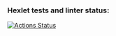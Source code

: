 ### Hexlet tests and linter status:
[![Actions Status](https://github.com/pva1967/php-oop-project-60/actions/workflows/hexlet-check.yml/badge.svg)](https://github.com/pva1967/php-oop-project-60/actions)